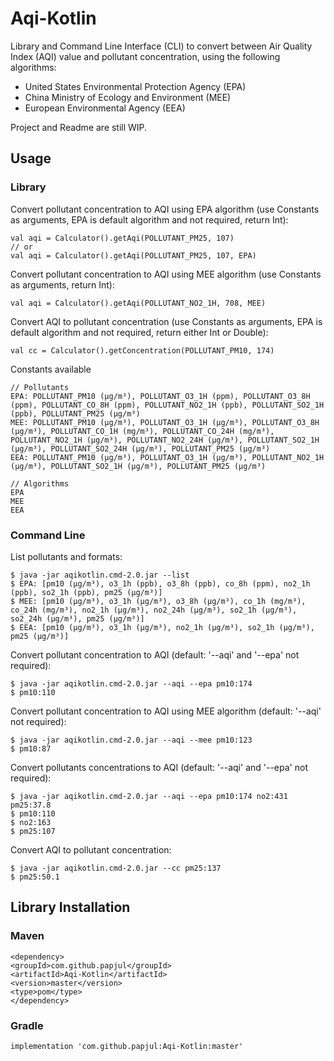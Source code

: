 # Aqi-Kotlin
Library and Command Line Interface (CLI) to convert between Air Quality Index (AQI) value and pollutant concentration, using the following algorithms:
                                                                                                                           
* United States Environmental Protection Agency (EPA)
* China Ministry of Ecology and Environment (MEE)
* European Environmental Agency (EEA)

Project and Readme are still WIP.
   
## Usage

### Library

Convert pollutant concentration to AQI using EPA algorithm (use Constants as arguments, EPA is default algorithm and not required, return Int):

    val aqi = Calculator().getAqi(POLLUTANT_PM25, 107)
    // or
    val aqi = Calculator().getAqi(POLLUTANT_PM25, 107, EPA)
    
Convert pollutant concentration to AQI using MEE algorithm (use Constants as arguments, return Int):

    val aqi = Calculator().getAqi(POLLUTANT_NO2_1H, 708, MEE)

Convert AQI to pollutant concentration (use Constants as arguments, EPA is default algorithm and not required, return either Int or Double):

    val cc = Calculator().getConcentration(POLLUTANT_PM10, 174)
    
Constants available

    // Pollutants
    EPA: POLLUTANT_PM10 (µg/m³), POLLUTANT_O3_1H (ppm), POLLUTANT_O3_8H (ppm), POLLUTANT_CO_8H (ppm), POLLUTANT_NO2_1H (ppb), POLLUTANT_SO2_1H (ppb), POLLUTANT_PM25 (µg/m³)
    MEE: POLLUTANT_PM10 (µg/m³), POLLUTANT_O3_1H (µg/m³), POLLUTANT_O3_8H (µg/m³), POLLUTANT_CO_1H (mg/m³), POLLUTANT_CO_24H (mg/m³), POLLUTANT_NO2_1H (µg/m³), POLLUTANT_NO2_24H (µg/m³), POLLUTANT_SO2_1H (µg/m³), POLLUTANT_SO2_24H (µg/m³), POLLUTANT_PM25 (µg/m³)
    EEA: POLLUTANT_PM10 (µg/m³), POLLUTANT_O3_1H (µg/m³), POLLUTANT_NO2_1H (µg/m³), POLLUTANT_SO2_1H (µg/m³), POLLUTANT_PM25 (µg/m³)
     
    // Algorithms
    EPA
    MEE
    EEA
     
### Command Line

List pollutants and formats:

    $ java -jar aqikotlin.cmd-2.0.jar --list
    $ EPA: [pm10 (µg/m³), o3_1h (ppb), o3_8h (ppb), co_8h (ppm), no2_1h (ppb), so2_1h (ppb), pm25 (µg/m³)]
    $ MEE: [pm10 (µg/m³), o3_1h (µg/m³), o3_8h (µg/m³), co_1h (mg/m³), co_24h (mg/m³), no2_1h (µg/m³), no2_24h (µg/m³), so2_1h (µg/m³), so2_24h (µg/m³), pm25 (µg/m³)]
    $ EEA: [pm10 (µg/m³), o3_1h (µg/m³), no2_1h (µg/m³), so2_1h (µg/m³), pm25 (µg/m³)]
    
Convert pollutant concentration to AQI (default: '--aqi' and '--epa' not required):

    $ java -jar aqikotlin.cmd-2.0.jar --aqi --epa pm10:174    
    $ pm10:110 
        
Convert pollutant concentration to AQI using MEE algorithm (default: '--aqi' not required):

    $ java -jar aqikotlin.cmd-2.0.jar --aqi --mee pm10:123    
    $ pm10:87 

Convert pollutants concentrations to AQI (default: '--aqi' and '--epa' not required):

    $ java -jar aqikotlin.cmd-2.0.jar --aqi --epa pm10:174 no2:431 pm25:37.8
    $ pm10:110 
    $ no2:163 
    $ pm25:107 
    
Convert AQI to pollutant concentration:

    $ java -jar aqikotlin.cmd-2.0.jar --cc pm25:137    
    $ pm25:50.1

## Library Installation

### Maven

    <dependency>
    <groupId>com.github.papjul</groupId>
    <artifactId>Aqi-Kotlin</artifactId>
    <version>master</version>
    <type>pom</type>
    </dependency>

### Gradle

    implementation 'com.github.papjul:Aqi-Kotlin:master'





